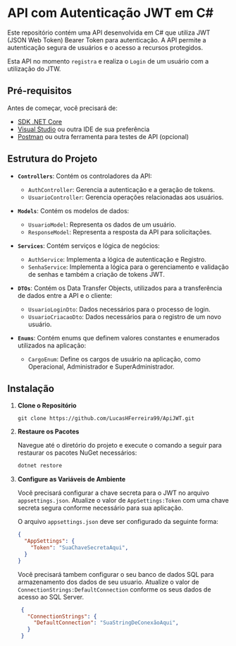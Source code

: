 # API com Autenticação JWT em C#

Este repositório contém uma API desenvolvida em C# que utiliza JWT (JSON Web Token) Bearer Token para autenticação. A API permite a autenticação segura de usuários e o acesso a recursos protegidos.

Esta API no momento `registra` e realiza o `Login` de um usuário com a utilização do JTW.

## Pré-requisitos

Antes de começar, você precisará de:

- [SDK .NET Core](https://dotnet.microsoft.com/download)
- [Visual Studio](https://visualstudio.microsoft.com/) ou outra IDE de sua preferência
- [Postman](https://www.postman.com/) ou outra ferramenta para testes de API (opcional)


## Estrutura do Projeto

- **`Controllers`**: Contém os controladores da API:
  - `AuthController`: Gerencia a autenticação e a geração de tokens.
  - `UsuarioController`: Gerencia operações relacionadas aos usuários.

- **`Models`**: Contém os modelos de dados:
  - `UsuarioModel`: Representa os dados de um usuário.
  - `ResponseModel`: Representa a resposta da API para solicitações.

- **`Services`**: Contém serviços e lógica de negócios:
  - `AuthService`: Implementa a lógica de autenticação e Registro.
  - `SenhaService`: Implementa a lógica para o gerenciamento e validação de senhas e também a criação de tokens JWT.

- **`DTOs`**: Contém os Data Transfer Objects, utilizados para a transferência de dados entre a API e o cliente:
  - `UsuarioLoginDto`: Dados necessários para o processo de login.
  - `UsuarioCriacaoDto`: Dados necessários para o registro de um novo usuário.

- **`Enums`**: Contém enums que definem valores constantes e enumerados utilizados na aplicação:
  - `CargoEnum`: Define os cargos de usuário na aplicação, como Operacional, Administrador e SuperAdministrador.


## Instalação

1. **Clone o Repositório**

   ```
   git clone https://github.com/LucasHFerreira99/ApiJWT.git
   ```
   
2. **Restaure os Pacotes**

   Navegue até o diretório do projeto e execute o comando a seguir para restaurar os pacotes NuGet necessários:

   ```bash
   dotnet restore


3. **Configure as Variáveis de Ambiente**

   Você precisará configurar a chave secreta para o JWT no arquivo `appsettings.json`. Atualize o valor de `AppSettings:Token` com uma chave secreta segura conforme necessário para sua aplicação.

   O arquivo `appsettings.json` deve ser configurado da seguinte forma:

   ```json
   {
     "AppSettings": {
       "Token": "SuaChaveSecretaAqui",
     }
   }
   ```
   
	  Você precisará tambem configurar o seu banco de dados SQL para armazenamento dos dados de seu usuario. Atualize o valor de `ConnectionStrings:DefaultConnection` conforme os seus dados de acesso ao SQL Server.

	  ```json
	   {
	     "ConnectionStrings": {
	       "DefaultConnection": "SuaStringDeConexãoAqui",
	     }
	   }
	  ```

